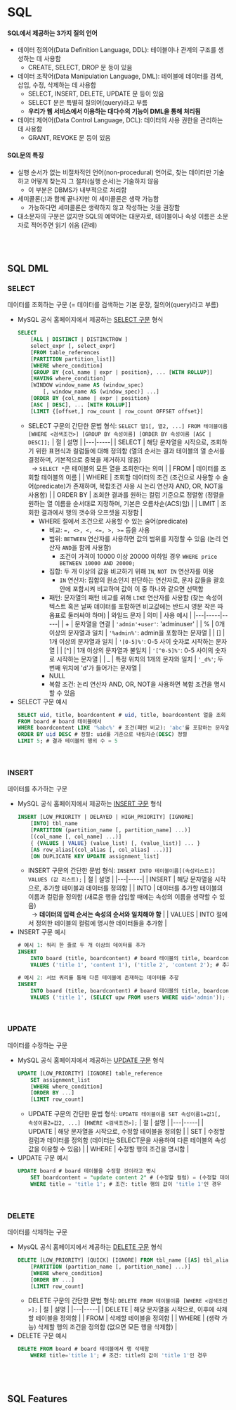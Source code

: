 # SQL

#### SQL에서 제공하는 3가지 질의 언어
* 데이터 정의어(Data Definition Language, DDL): 테이블이나 관계의 구조를 생성하는 데 사용함
    - CREATE, SELECT, DROP 문 등이 있음
* 데이터 조작어(Data Manipulation Language, DML): 테이블에 데이터를 검색, 삽입, 수정, 삭제하는 데 사용함
    - SELECT, INSERT, DELETE, UPDATE 문 등이 있음
    - SELECT 문은 특별히 질의어(query)라고 부름
    - **우리가 웹 서비스에서 이용하는 대다수의 기능이 DML을 통해 처리됨**
* 데이터 제어어(Data Control Language, DCL): 데이터의 사용 권한을 관리하는 데 사용함
    - GRANT, REVOKE 문 등이 있음

#### SQL문의 특징
* 실행 순서가 없는 비절차적인 언어(non-procedural) 언어로, 찾는 데이터만 기술하고 어떻게 찾는지 그 절차(실행 순서)는 기술하지 않음
    - 이 부분은 DBMS가 내부적으로 처리함
* 세미콜론(;)과 함께 끝나지만 이 세미콜론은 생략 가능함
    - 가능하다면 세미콜론은 생략하지 않고 작성하는 것을 권장함
* 대소문자의 구분은 없지만 SQL의 예약어는 대문자로, 테이블이나 속성 이름은 소문자로 적어주면 읽기 쉬움 (관례)

<br/><br/>

## SQL DML
### SELECT
데이터를 조회하는 구문 (= 데이터를 검색하는 기본 문장, 질의어(query)라고 부름)
* MySQL 공식 홈페이지에서 제공하는 [SELECT 구문](https://dev.mysql.com/doc/refman/8.0/en/select.html) 형식
    ```sql
    SELECT
        [ALL | DISTINCT | DISTINCTROW ]
        select_expr [, select_expr]
        [FROM table_references
        [PARTITION partition_list]]
        [WHERE where_condition]
        [GROUP BY {col_name | expr | position}, ... [WITH ROLLUP]]
        [HAVING where_condition]
        [WINDOW window_name AS (window_spec)
            [, window_name AS (window_spec)] ...]
        [ORDER BY {col_name | expr | position}
        [ASC | DESC], ... [WITH ROLLUP]]
        [LIMIT {[offset,] row_count | row_count OFFSET offset}]
    ```
    - SELECT 구문의 간단한 문법 형식: ```SELECT 열1[, 열2, ...] FROM 테이블이름 [WHERE <검색조건>] [GROUP BY 속성이름] [ORDER BY 속성이름 [ASC | DESC]];```
        | 절 | 설명 |
        |---|-----|
        | SELECT | 해당 문자열을 시작으로, 조회하기 위한 표현식과 컬럼들에 대해 정의함 (열의 순서는 결과 테이블의 열 순서를 결정하며, 기본적으로 중복을 제거하지 않음) <br/>&nbsp; → ```SELECT *```은 테이블의 모든 열을 조회한다는 의미 |
        | FROM | 데이터를 조회할 테이블의 이름 |
        | WHERE | 조회할 데이터의 조건 (조건으로 사용할 수 술어(predicate)가 존재하며, 복합조건 사용 시 논리 연산자 AND, OR, NOT을 사용함) |
        | ORDER BY | 조회한 결과를 원하는 컬럼 기준으로 정렬함 (정렬을 원하는 열 이름을 순서대로 지정하며, 기본은 오름차순(ACS)임) |
        | LIMIT | 조회한 결과에서 행의 갯수와 오프셋을 지정함 |
        + WHERE 절에서 조건으로 사용할 수 있는 술어(predicate)
            - 비교: ```=, <>, <, <=, >, >=``` 등을 사용
            - 범위: ```BETWEEN``` 연산자를 사용하면 값의 범위를 지정할 수 있음 (논리 연산자 ```AND```을 함께 사용함)
                + 조건이 가격이 10000 이상 20000 이하일 경우 ```WHERE price BETWEEN 10000 AND 20000;```
            - 집합: 두 개 이상의 값을 비교하기 위해 ```IN```, ```NOT IN``` 연산자를 이용
                + ```IN``` 연산자: 집합의 원소인지 판단하는 연산자로, 문자 값들을 괄호 안에 포함시켜 비교하며 값이 이 중 하나와 같으면 선택함
            - 패턴: 문자열의 패턴 비교를 위해 ```LIKE``` 연산자를 사용함 (찾는 속성이 텍스트 혹은 날짜 데이터를 포함하면 비교값에는 반드시 영문 작은 따옴표로 둘러싸야 하며)
                | 와일드 문자 | 의미 | 사용 예시 |
                |---|-----|-----|
                | + | 문자열을 연결 | ```'admin'+user'```: 'adminuser' |
                | % | 0개 이상의 문자열과 일치 | ```'%admin%'```: admin을 포함하는 문자열 |
                | [] | 1개 이상의 문자열과 일치 | ```'[0-5]%'```: 0-5 사이 숫자로 시작하는 문자열 |
                | [^] | 1개 이상의 문자열과 불일치 | ```'[^0-5]%'```: 0-5 사이의 숫자로 시작하는 문자열 |
                | _ | 특정 위치의 1개의 문자와 일치 | ```'_d%'```; 두 번째 위치에 'd'가 들어가는 문자열 |
            - NULL
            - 복합 조건: 논리 연산자 AND, OR, NOT을 사용하면 복합 조건을 명시할 수 있음
* SELECT 구문 예시
    ```sql
    SELECT uid, title, boardcontent # uid, title, boardcontent 열을 조회 (결과의 열 순서도 동일함)
    FROM board # board 테이블에서
    WHERE boardcontent LIKE '%abc%' # 조건(패턴 비교): 'abc'를 포함하는 문자열
    ORDER BY uid DESC # 정렬: uid를 기준으로 내림차순(DESC) 정렬
    LIMIT 5; # 결과 테이블의 행의 수 = 5
    ```

<br/>

### INSERT
데이터를 추가하는 구문
* MySQL 공식 홈페이지에서 제공하는 [INSERT 구문](https://dev.mysql.com/doc/refman/8.0/en/insert.html) 형식
    ```sql
    INSERT [LOW_PRIORITY | DELAYED | HIGH_PRIORITY] [IGNORE]
        [INTO] tbl_name
        [PARTITION (partition_name [, partition_name] ...)]
        [(col_name [, col_name] ...)]
        { {VALUES | VALUE} (value_list) [, (value_list)] ... }
        [AS row_alias[(col_alias [, col_alias] ...)]]
        [ON DUPLICATE KEY UPDATE assignment_list]
    ```
    - INSERT 구문의 간단한 문법 형식: ```INSERT INTO 테이블이름[(속성리스트)] VALUES (값 리스트);```
        | 절 | 설명 |
        |---|-----|
        | INSERT | 해당 문자열을 시작으로, 추가할 테이블과 데이터를 정의함 |
        | INTO | 데이터를 추가할 테이블의 이름과 컬럼을 정의함 (새로윤 행을 삽입할 때에는 속성의 이름을 생략할 수 있음) <br/> &nbsp; → **데이터의 입력 순서는 속성의 순서와 일치해야 함** |
        | VALUES | INTO 절에서 정의한 테이블의 컬럼에 명시한 데이터들을 추가함 |
* INSERT 구문 예시
    ```sql
    # 예시 1: 쿼리 한 줄로 두 개 이상의 데이터를 추가
    INSERT
        INTO board (title, boardcontent) # board 테이블의 title, boardcontent 열에 순서대로 추가
        VALUES ('title 1', 'content 1'), ('title 2', 'content 2'); # 추가할 값 (소괄호의 첫 번째 항목은 title 열에, 두 번째 항목은 boardcontent 열에 순서대로 추가됨)
    
    # 예시 2: 서브 쿼리를 통해 다른 테이블에 존재하는 데이터를 추갛
    INSERT
        INTO board (title, boardcontent) # board 테이블의 title, boardcontent 열에 순서대로 추가
        VALUES ('title 1', (SELECT upw FROM users WHERE uid='admin')); # 추가할 값 (소괄호의 두 번째 항목인 서브 쿼리의 결과를 boardcontent 열에 그대로 삽입함)
    ```

<br/>

### UPDATE
데이터를 수정하는 구문
* MySQL 공식 홈페이지에서 제공하는 [UPDATE 구문](https://dev.mysql.com/doc/refman/8.0/en/update.html) 형식
    ```sql
    UPDATE [LOW_PRIORITY] [IGNORE] table_reference
        SET assignment_list
        [WHERE where_condition]
        [ORDER BY ...]
        [LIMIT row_count]
    ```
    - UPDATE 구문의 간단한 문법 형식: ```UPDATE 테이블이름 SET 속성이름1=값1[, 속성이름2=값2, ...] [HWERE <검색조건>];```
        | 절 | 설명 |
        |---|-----|
        | UPDATE | 해당 문자열을 시작으로, 수정할 테이블을 정의함 |
        | SET | 수정할 컬럼과 데이터를 정의함 (데이터는 SELECT문을 사용하여 다른 테이블의 속성값을 이용할 수 있음) |
        | WHERE | 수정할 행의 조건을 명시함 |
* UPDATE 구문 예시
    ```sql
    UPDATE board # board 테이블을 수정할 것이라고 명시
        SET boardcontent = "update content 2" # (수정할 컬럼) = (수정할 데이터) 형식으로 정의함
        WHERE title = 'title 1'; # 조건: title 행의 값이 'title 1'인 경우
    ```

<br/>

### DELETE
데이터를 삭제하는 구문
* MysQL 공식 홈페이지에서 제공하는 [DELETE 구문](https://dev.mysql.com/doc/refman/8.0/en/delete.html) 형식
    ```sql
    DELETE [LOW_PRIORITY] [QUICK] [IGNORE] FROM tbl_name [[AS] tbl_alias]
        [PARTITION (partition_name [, partition_name] ...)]
        [WHERE where_condition]
        [ORDER BY ...]
        [LIMIT row_count]
    ```
    - DELETE 구문의 간단한 문법 형식: ```DELETE FROM 테이블이름 [WHERE <검색조건>];```
        | 절 | 설명 |
        |---|-----|
        | DELETE | 해당 문자열을 시작으로, 이후에 삭제할 테이블을 정의함 |
        | FROM | 삭제할 테이블을 정의함 |
        | WHERE | (생략 가능) 삭제할 행의 조건을 정의함 (없으면 모든 행을 삭제함) |
* DELETE 구문 예시
    ```sql
    DELETE FROM board # board 테이블에서 행 삭제함
        WHERE title='title 1'; # 조건: title의 값이 'title 1'인 경우
    ```

<br/><br/>


## SQL Features
